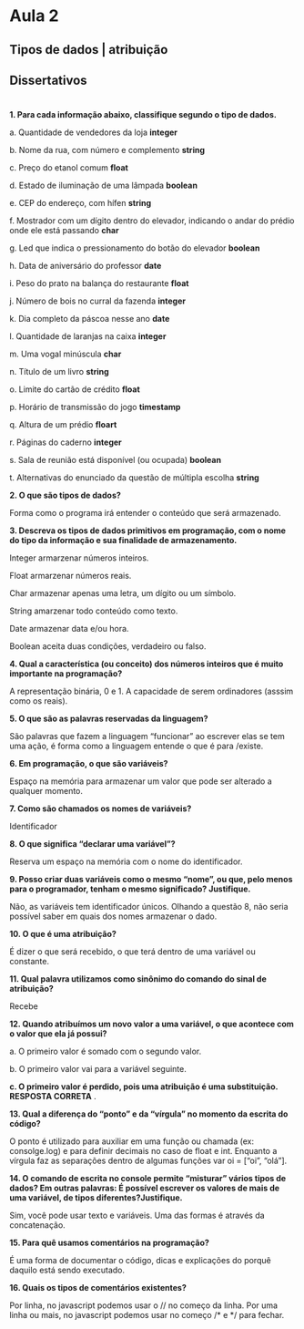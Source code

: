 # Aula 2
## Tipos de dados | atribuição
## Dissertativos
#

**1.	Para cada informação abaixo, classifique segundo o tipo de dados.**

a.	Quantidade de vendedores da loja  **integer**

b.	Nome da rua, com número e complemento **string**

c.	Preço do etanol comum **float**

d.	Estado de iluminação de uma lâmpada **boolean**

e.	CEP do endereço, com hífen **string**

f.	Mostrador com um dígito dentro do elevador, indicando o andar do prédio onde ele está passando **char**

g.	Led que indica o pressionamento do botão do elevador **boolean**

h.	Data de aniversário do professor **date**

i.	Peso do prato na balança do restaurante **float**

j.	Número de bois no curral da fazenda **integer**

k.	Dia completo da páscoa nesse ano **date**

l.	Quantidade de laranjas na caixa **integer**

m.	Uma vogal minúscula **char**

n.	Título de um livro **string**

o.	Limite do cartão de crédito **float**

p.	Horário de transmissão do jogo **timestamp**

q.	Altura de um prédio **floart**

r.	Páginas do caderno **integer**

s.	Sala de reunião está disponível (ou ocupada) **boolean**

t.	Alternativas do enunciado da questão de múltipla escolha **string**

**2.	O que são tipos de dados?**

Forma como o programa irá entender o conteúdo que será armazenado.

**3.	Descreva os tipos de dados primitivos em programação, com o nome do tipo da informação e sua finalidade de armazenamento.**

Integer armarzenar números inteiros. 

Float armarzenar números reais. 

Char armazenar apenas uma letra, um dígito ou um símbolo.

String amarzenar todo conteúdo como texto. 

Date armazenar data e/ou hora.

Boolean aceita duas condições, verdadeiro ou falso. 

**4.	Qual a característica (ou conceito) dos números inteiros que é muito importante na programação?**

A representação binária, 0 e 1. A capacidade de serem ordinadores (asssim como os reais).

**5.	O que são as palavras reservadas da linguagem?**

São palavras que fazem a linguagem “funcionar” ao escrever elas se tem uma ação, é forma como a linguagem entende o que é para /existe.

**6.	Em programação, o que são variáveis?**

Espaço na memória para armazenar um valor que pode ser alterado a qualquer momento.

**7.	Como são chamados os nomes de variáveis?**

Identificador 

**8.	O que significa “declarar uma variável”?**

Reserva um espaço na memória com o nome do identificador. 

**9.	Posso criar duas variáveis como o mesmo “nome”, ou que, pelo menos para o programador, tenham o mesmo significado? Justifique.**

Não, as variáveis tem identificador únicos. Olhando a questão 8, não seria possível saber em quais dos nomes armazenar o dado. 

**10.	O que é uma atribuição?**

É dizer o que será recebido, o que terá dentro de uma variável ou constante. 

**11.	Qual palavra utilizamos como sinônimo do comando do sinal de atribuição?**

Recebe

**12.	Quando atribuímos um novo valor a uma variável, o que acontece com o valor que ela já possui?**

a.	O primeiro valor é somado com o segundo valor.

b.	O primeiro valor vai para a variável seguinte.

**c.	O primeiro valor é perdido, pois uma atribuição é uma substituição. RESPOSTA CORRETA** .


**13.	Qual a diferença do “ponto” e da “vírgula” no momento da escrita do código?**

O ponto é utilizado para auxiliar em uma função ou chamada (ex: consolge.log) e para definir decimais no caso de float e int. Enquanto a vírgula faz as separações dentro de algumas funções var oi = [“oi”, “olá”]. 

**14.	O comando de escrita no console permite “misturar” vários tipos de dados? Em outras palavras: É possível escrever os valores de mais de uma variável, de tipos diferentes?Justifique.**

Sim, você pode usar texto e variáveis. Uma das formas é através da concatenação.

**15.	 Para quê usamos comentários na programação?**

É uma forma de documentar o código, dicas e explicações do porquê daquilo está sendo executado. 

**16.	Quais os tipos de comentários existentes?**

Por linha, no javascript podemos usar o // no começo da linha.
Por uma linha ou mais, no javascript podemos usar no começo /* e  */ para fechar.
